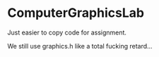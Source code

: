# ComputerGraphicsLab
Just easier to copy code for assignment.

We still use graphics.h like a total fucking retard...
